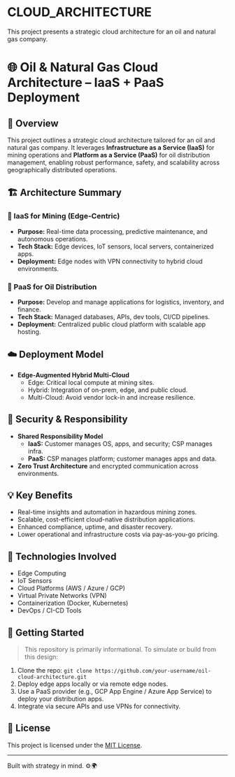 # CLOUD_ARCHITECTURE
This project presents a strategic cloud architecture for an oil and natural gas company.
# 🌐 Oil & Natural Gas Cloud Architecture – IaaS + PaaS Deployment

## 🚀 Overview
This project outlines a strategic cloud architecture tailored for an oil and natural gas company. It leverages **Infrastructure as a Service (IaaS)** for mining operations and **Platform as a Service (PaaS)** for oil distribution management, enabling robust performance, safety, and scalability across geographically distributed operations.

## 🏗️ Architecture Summary

### 🔹 IaaS for Mining (Edge-Centric)
- **Purpose:** Real-time data processing, predictive maintenance, and autonomous operations.
- **Tech Stack:** Edge devices, IoT sensors, local servers, containerized apps.
- **Deployment:** Edge nodes with VPN connectivity to hybrid cloud environments.

### 🔹 PaaS for Oil Distribution
- **Purpose:** Develop and manage applications for logistics, inventory, and finance.
- **Tech Stack:** Managed databases, APIs, dev tools, CI/CD pipelines.
- **Deployment:** Centralized public cloud platform with scalable app hosting.

## ☁️ Deployment Model
- **Edge-Augmented Hybrid Multi-Cloud**
  - Edge: Critical local compute at mining sites.
  - Hybrid: Integration of on-prem, edge, and public cloud.
  - Multi-Cloud: Avoid vendor lock-in and increase resilience.

## 🔐 Security & Responsibility
- **Shared Responsibility Model**
  - **IaaS:** Customer manages OS, apps, and security; CSP manages infra.
  - **PaaS:** CSP manages platform; customer manages apps and data.
- **Zero Trust Architecture** and encrypted communication across environments.

## 💡 Key Benefits
- Real-time insights and automation in hazardous mining zones.
- Scalable, cost-efficient cloud-native distribution applications.
- Enhanced compliance, uptime, and disaster recovery.
- Lower operational and infrastructure costs via pay-as-you-go pricing.

## 📌 Technologies Involved
- Edge Computing
- IoT Sensors
- Cloud Platforms (AWS / Azure / GCP)
- Virtual Private Networks (VPN)
- Containerization (Docker, Kubernetes)
- DevOps / CI-CD Tools

## 🧭 Getting Started
> This repository is primarily informational. To simulate or build from this design:
1. Clone the repo: `git clone https://github.com/your-username/oil-cloud-architecture.git`
2. Deploy edge apps locally or via remote edge nodes.
3. Use a PaaS provider (e.g., GCP App Engine / Azure App Service) to deploy your distribution apps.
4. Integrate via secure APIs and use VPNs for connectivity.

## 📄 License
This project is licensed under the [MIT License](LICENSE).

---

Built with strategy in mind. ⚙️🌍
